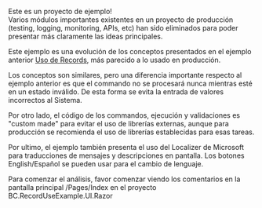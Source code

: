 Este es un proyecto de ejemplo!<br/>
Varios módulos importantes existentes en un proyecto de producción (testing, logging, monitoring, APIs, etc) han sido eliminados para poder presentar más claramente las ideas principales.<br/>

Este ejemplo es una evolución de los conceptos presentados en el ejemplo anterior [Uso de Records](https://github.com/jblanes/recordexample), más parecido a lo usado en producción.

Los conceptos son similares, pero una diferencia importante respecto al ejemplo anterior es que el commando no se procesará nunca mientras esté en un estado inválido. De esta forma se evita la entrada de valores incorrectos al Sistema.

Por otro lado, el código de los commandos, ejecución y validaciones es "custom made" para evitar el uso de librerías externas, aunque para producción se recomienda el uso de librerías establecidas para esas tareas.

Por ultimo, el ejemplo también presenta el uso del Localizer de Microsoft para traducciones de mensajes y descripciones en pantalla. Los botones English/Español se pueden usar para el cambio de lenguaje.

Para comenzar el análisis, favor comenzar viendo los comentarios en la pantalla principal /Pages/Index
en el proyecto BC.RecordUseExample.UI.Razor
